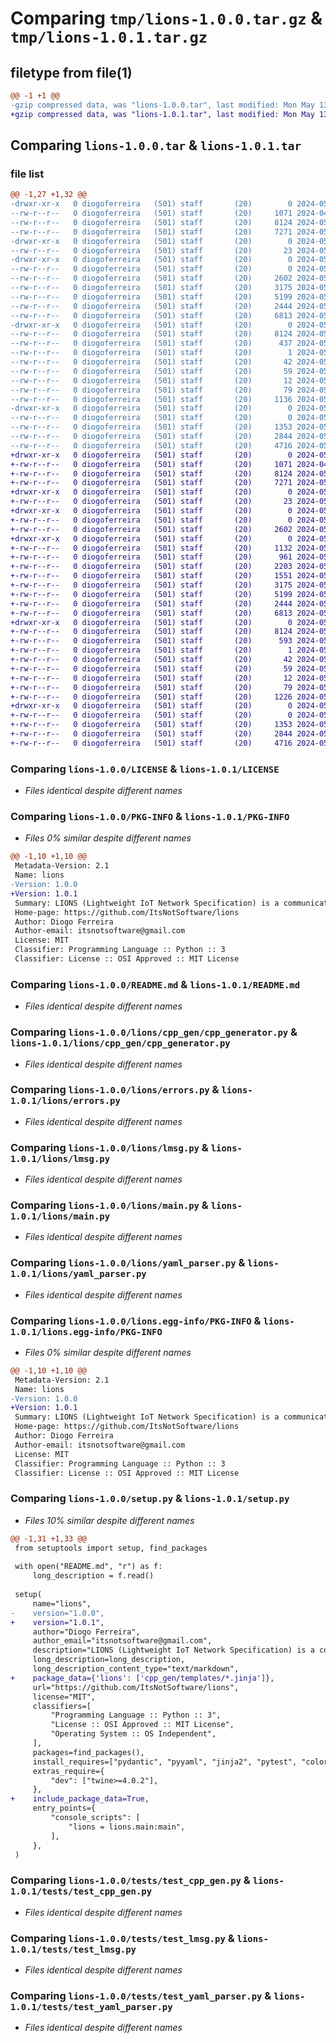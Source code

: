 # Comparing `tmp/lions-1.0.0.tar.gz` & `tmp/lions-1.0.1.tar.gz`

## filetype from file(1)

```diff
@@ -1 +1 @@
-gzip compressed data, was "lions-1.0.0.tar", last modified: Mon May 13 12:08:05 2024, max compression
+gzip compressed data, was "lions-1.0.1.tar", last modified: Mon May 13 13:04:52 2024, max compression
```

## Comparing `lions-1.0.0.tar` & `lions-1.0.1.tar`

### file list

```diff
@@ -1,27 +1,32 @@
-drwxr-xr-x   0 diogoferreira   (501) staff       (20)        0 2024-05-13 12:08:05.451677 lions-1.0.0/
--rw-r--r--   0 diogoferreira   (501) staff       (20)     1071 2024-04-30 12:52:47.000000 lions-1.0.0/LICENSE
--rw-r--r--   0 diogoferreira   (501) staff       (20)     8124 2024-05-13 12:08:05.451608 lions-1.0.0/PKG-INFO
--rw-r--r--   0 diogoferreira   (501) staff       (20)     7271 2024-05-10 14:36:28.000000 lions-1.0.0/README.md
-drwxr-xr-x   0 diogoferreira   (501) staff       (20)        0 2024-05-13 12:08:05.448712 lions-1.0.0/lions/
--rw-r--r--   0 diogoferreira   (501) staff       (20)       23 2024-05-13 08:58:00.000000 lions-1.0.0/lions/__init__.py
-drwxr-xr-x   0 diogoferreira   (501) staff       (20)        0 2024-05-13 12:08:05.449947 lions-1.0.0/lions/cpp_gen/
--rw-r--r--   0 diogoferreira   (501) staff       (20)        0 2024-05-07 11:54:56.000000 lions-1.0.0/lions/cpp_gen/__init__.py
--rw-r--r--   0 diogoferreira   (501) staff       (20)     2602 2024-05-08 14:15:59.000000 lions-1.0.0/lions/cpp_gen/cpp_generator.py
--rw-r--r--   0 diogoferreira   (501) staff       (20)     3175 2024-05-10 09:08:10.000000 lions-1.0.0/lions/errors.py
--rw-r--r--   0 diogoferreira   (501) staff       (20)     5199 2024-05-08 16:10:12.000000 lions-1.0.0/lions/lmsg.py
--rw-r--r--   0 diogoferreira   (501) staff       (20)     2444 2024-05-08 16:10:12.000000 lions-1.0.0/lions/main.py
--rw-r--r--   0 diogoferreira   (501) staff       (20)     6813 2024-05-10 09:08:10.000000 lions-1.0.0/lions/yaml_parser.py
-drwxr-xr-x   0 diogoferreira   (501) staff       (20)        0 2024-05-13 12:08:05.449750 lions-1.0.0/lions.egg-info/
--rw-r--r--   0 diogoferreira   (501) staff       (20)     8124 2024-05-13 12:08:05.000000 lions-1.0.0/lions.egg-info/PKG-INFO
--rw-r--r--   0 diogoferreira   (501) staff       (20)      437 2024-05-13 12:08:05.000000 lions-1.0.0/lions.egg-info/SOURCES.txt
--rw-r--r--   0 diogoferreira   (501) staff       (20)        1 2024-05-13 12:08:05.000000 lions-1.0.0/lions.egg-info/dependency_links.txt
--rw-r--r--   0 diogoferreira   (501) staff       (20)       42 2024-05-13 12:08:05.000000 lions-1.0.0/lions.egg-info/entry_points.txt
--rw-r--r--   0 diogoferreira   (501) staff       (20)       59 2024-05-13 12:08:05.000000 lions-1.0.0/lions.egg-info/requires.txt
--rw-r--r--   0 diogoferreira   (501) staff       (20)       12 2024-05-13 12:08:05.000000 lions-1.0.0/lions.egg-info/top_level.txt
--rw-r--r--   0 diogoferreira   (501) staff       (20)       79 2024-05-13 12:08:05.451883 lions-1.0.0/setup.cfg
--rw-r--r--   0 diogoferreira   (501) staff       (20)     1136 2024-05-13 12:07:56.000000 lions-1.0.0/setup.py
-drwxr-xr-x   0 diogoferreira   (501) staff       (20)        0 2024-05-13 12:08:05.450898 lions-1.0.0/tests/
--rw-r--r--   0 diogoferreira   (501) staff       (20)        0 2024-05-06 14:13:19.000000 lions-1.0.0/tests/__init__.py
--rw-r--r--   0 diogoferreira   (501) staff       (20)     1353 2024-05-08 14:15:59.000000 lions-1.0.0/tests/test_cpp_gen.py
--rw-r--r--   0 diogoferreira   (501) staff       (20)     2844 2024-05-08 16:10:12.000000 lions-1.0.0/tests/test_lmsg.py
--rw-r--r--   0 diogoferreira   (501) staff       (20)     4716 2024-05-10 09:08:10.000000 lions-1.0.0/tests/test_yaml_parser.py
+drwxr-xr-x   0 diogoferreira   (501) staff       (20)        0 2024-05-13 13:04:52.549715 lions-1.0.1/
+-rw-r--r--   0 diogoferreira   (501) staff       (20)     1071 2024-04-30 12:52:47.000000 lions-1.0.1/LICENSE
+-rw-r--r--   0 diogoferreira   (501) staff       (20)     8124 2024-05-13 13:04:52.549641 lions-1.0.1/PKG-INFO
+-rw-r--r--   0 diogoferreira   (501) staff       (20)     7271 2024-05-10 14:36:28.000000 lions-1.0.1/README.md
+drwxr-xr-x   0 diogoferreira   (501) staff       (20)        0 2024-05-13 13:04:52.545365 lions-1.0.1/lions/
+-rw-r--r--   0 diogoferreira   (501) staff       (20)       23 2024-05-13 08:58:00.000000 lions-1.0.1/lions/__init__.py
+drwxr-xr-x   0 diogoferreira   (501) staff       (20)        0 2024-05-13 13:04:52.546633 lions-1.0.1/lions/cpp_gen/
+-rw-r--r--   0 diogoferreira   (501) staff       (20)        0 2024-05-07 11:54:56.000000 lions-1.0.1/lions/cpp_gen/__init__.py
+-rw-r--r--   0 diogoferreira   (501) staff       (20)     2602 2024-05-08 14:15:59.000000 lions-1.0.1/lions/cpp_gen/cpp_generator.py
+drwxr-xr-x   0 diogoferreira   (501) staff       (20)        0 2024-05-13 13:04:52.547971 lions-1.0.1/lions/cpp_gen/templates/
+-rw-r--r--   0 diogoferreira   (501) staff       (20)     1132 2024-05-07 12:48:43.000000 lions-1.0.1/lions/cpp_gen/templates/lions.cpp.jinja
+-rw-r--r--   0 diogoferreira   (501) staff       (20)      961 2024-05-10 09:27:52.000000 lions-1.0.1/lions/cpp_gen/templates/lions.hpp.jinja
+-rw-r--r--   0 diogoferreira   (501) staff       (20)     2203 2024-05-10 09:08:10.000000 lions-1.0.1/lions/cpp_gen/templates/msg.cpp.jinja
+-rw-r--r--   0 diogoferreira   (501) staff       (20)     1551 2024-05-10 13:07:27.000000 lions-1.0.1/lions/cpp_gen/templates/msg.hpp.jinja
+-rw-r--r--   0 diogoferreira   (501) staff       (20)     3175 2024-05-10 09:08:10.000000 lions-1.0.1/lions/errors.py
+-rw-r--r--   0 diogoferreira   (501) staff       (20)     5199 2024-05-08 16:10:12.000000 lions-1.0.1/lions/lmsg.py
+-rw-r--r--   0 diogoferreira   (501) staff       (20)     2444 2024-05-08 16:10:12.000000 lions-1.0.1/lions/main.py
+-rw-r--r--   0 diogoferreira   (501) staff       (20)     6813 2024-05-10 09:08:10.000000 lions-1.0.1/lions/yaml_parser.py
+drwxr-xr-x   0 diogoferreira   (501) staff       (20)        0 2024-05-13 13:04:52.546452 lions-1.0.1/lions.egg-info/
+-rw-r--r--   0 diogoferreira   (501) staff       (20)     8124 2024-05-13 13:04:52.000000 lions-1.0.1/lions.egg-info/PKG-INFO
+-rw-r--r--   0 diogoferreira   (501) staff       (20)      593 2024-05-13 13:04:52.000000 lions-1.0.1/lions.egg-info/SOURCES.txt
+-rw-r--r--   0 diogoferreira   (501) staff       (20)        1 2024-05-13 13:04:52.000000 lions-1.0.1/lions.egg-info/dependency_links.txt
+-rw-r--r--   0 diogoferreira   (501) staff       (20)       42 2024-05-13 13:04:52.000000 lions-1.0.1/lions.egg-info/entry_points.txt
+-rw-r--r--   0 diogoferreira   (501) staff       (20)       59 2024-05-13 13:04:52.000000 lions-1.0.1/lions.egg-info/requires.txt
+-rw-r--r--   0 diogoferreira   (501) staff       (20)       12 2024-05-13 13:04:52.000000 lions-1.0.1/lions.egg-info/top_level.txt
+-rw-r--r--   0 diogoferreira   (501) staff       (20)       79 2024-05-13 13:04:52.549947 lions-1.0.1/setup.cfg
+-rw-r--r--   0 diogoferreira   (501) staff       (20)     1226 2024-05-13 13:04:29.000000 lions-1.0.1/setup.py
+drwxr-xr-x   0 diogoferreira   (501) staff       (20)        0 2024-05-13 13:04:52.549037 lions-1.0.1/tests/
+-rw-r--r--   0 diogoferreira   (501) staff       (20)        0 2024-05-06 14:13:19.000000 lions-1.0.1/tests/__init__.py
+-rw-r--r--   0 diogoferreira   (501) staff       (20)     1353 2024-05-08 14:15:59.000000 lions-1.0.1/tests/test_cpp_gen.py
+-rw-r--r--   0 diogoferreira   (501) staff       (20)     2844 2024-05-08 16:10:12.000000 lions-1.0.1/tests/test_lmsg.py
+-rw-r--r--   0 diogoferreira   (501) staff       (20)     4716 2024-05-10 09:08:10.000000 lions-1.0.1/tests/test_yaml_parser.py
```

### Comparing `lions-1.0.0/LICENSE` & `lions-1.0.1/LICENSE`

 * *Files identical despite different names*

### Comparing `lions-1.0.0/PKG-INFO` & `lions-1.0.1/PKG-INFO`

 * *Files 0% similar despite different names*

```diff
@@ -1,10 +1,10 @@
 Metadata-Version: 2.1
 Name: lions
-Version: 1.0.0
+Version: 1.0.1
 Summary: LIONS (Lightweight IoT Network Specification) is a communication protocol designed for IoT mesh/ad hoc networks. It facilitates seamless communication between devices and includes code generation based on message files (yaml), streamlining development and implementation processes.
 Home-page: https://github.com/ItsNotSoftware/lions
 Author: Diogo Ferreira
 Author-email: itsnotsoftware@gmail.com
 License: MIT
 Classifier: Programming Language :: Python :: 3
 Classifier: License :: OSI Approved :: MIT License
```

### Comparing `lions-1.0.0/README.md` & `lions-1.0.1/README.md`

 * *Files identical despite different names*

### Comparing `lions-1.0.0/lions/cpp_gen/cpp_generator.py` & `lions-1.0.1/lions/cpp_gen/cpp_generator.py`

 * *Files identical despite different names*

### Comparing `lions-1.0.0/lions/errors.py` & `lions-1.0.1/lions/errors.py`

 * *Files identical despite different names*

### Comparing `lions-1.0.0/lions/lmsg.py` & `lions-1.0.1/lions/lmsg.py`

 * *Files identical despite different names*

### Comparing `lions-1.0.0/lions/main.py` & `lions-1.0.1/lions/main.py`

 * *Files identical despite different names*

### Comparing `lions-1.0.0/lions/yaml_parser.py` & `lions-1.0.1/lions/yaml_parser.py`

 * *Files identical despite different names*

### Comparing `lions-1.0.0/lions.egg-info/PKG-INFO` & `lions-1.0.1/lions.egg-info/PKG-INFO`

 * *Files 0% similar despite different names*

```diff
@@ -1,10 +1,10 @@
 Metadata-Version: 2.1
 Name: lions
-Version: 1.0.0
+Version: 1.0.1
 Summary: LIONS (Lightweight IoT Network Specification) is a communication protocol designed for IoT mesh/ad hoc networks. It facilitates seamless communication between devices and includes code generation based on message files (yaml), streamlining development and implementation processes.
 Home-page: https://github.com/ItsNotSoftware/lions
 Author: Diogo Ferreira
 Author-email: itsnotsoftware@gmail.com
 License: MIT
 Classifier: Programming Language :: Python :: 3
 Classifier: License :: OSI Approved :: MIT License
```

### Comparing `lions-1.0.0/setup.py` & `lions-1.0.1/setup.py`

 * *Files 10% similar despite different names*

```diff
@@ -1,31 +1,33 @@
 from setuptools import setup, find_packages
 
 with open("README.md", "r") as f:
     long_description = f.read()
 
 setup(
     name="lions",
-    version="1.0.0",
+    version="1.0.1",
     author="Diogo Ferreira",
     author_email="itsnotsoftware@gmail.com",
     description="LIONS (Lightweight IoT Network Specification) is a communication protocol designed for IoT mesh/ad hoc networks. It facilitates seamless communication between devices and includes code generation based on message files (yaml), streamlining development and implementation processes.",
     long_description=long_description,
     long_description_content_type="text/markdown",
+    package_data={'lions': ['cpp_gen/templates/*.jinja']},
     url="https://github.com/ItsNotSoftware/lions",
     license="MIT",
     classifiers=[
         "Programming Language :: Python :: 3",
         "License :: OSI Approved :: MIT License",
         "Operating System :: OS Independent",
     ],
     packages=find_packages(),
     install_requires=["pydantic", "pyyaml", "jinja2", "pytest", "colorama"],
     extras_require={
         "dev": ["twine>=4.0.2"],
     },
+    include_package_data=True,
     entry_points={
         "console_scripts": [
             "lions = lions.main:main",
         ],
     },
 )
```

### Comparing `lions-1.0.0/tests/test_cpp_gen.py` & `lions-1.0.1/tests/test_cpp_gen.py`

 * *Files identical despite different names*

### Comparing `lions-1.0.0/tests/test_lmsg.py` & `lions-1.0.1/tests/test_lmsg.py`

 * *Files identical despite different names*

### Comparing `lions-1.0.0/tests/test_yaml_parser.py` & `lions-1.0.1/tests/test_yaml_parser.py`

 * *Files identical despite different names*

